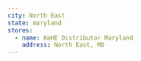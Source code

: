 ```yaml
---
city: North East
state: maryland
stores:
  - name: KeHE Distributor Maryland
    address: North East, MD
---
```

